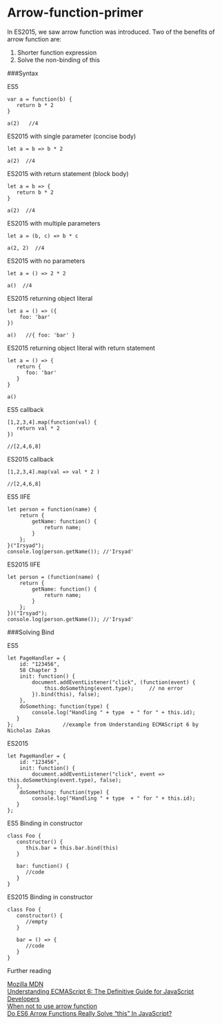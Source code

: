 # Arrow-function-primer

In ES2015, we saw arrow function was introduced. Two of the benefits of arrow function are:

1. Shorter function expression
2. Solve the non-binding of this

###Syntax

ES5

``` 
var a = function(b) {
   return b * 2
}

a(2)   //4
```


ES2015 with single parameter (concise body)


```
let a = b => b * 2

a(2)  //4
```


ES2015 with return statement (block body)


```
let a = b => {
   return b * 2
}

a(2)  //4
```


ES2015 with multiple parameters


```
let a = (b, c) => b * c 

a(2, 2)  //4
```


ES2015 with no parameters


```
let a = () => 2 * 2 

a()  //4
```


ES2015 returning object literal


```
let a = () => ({
    foo: 'bar'
})

a()   //{ foo: 'bar' }
```


ES2015 returning object literal with return statement


```
let a = () => {
   return {
      foo: 'bar'
   }
}

a()
```


ES5 callback 


```
[1,2,3,4].map(function(val) {
   return val * 2
})

//[2,4,6,8]
```


ES2015 callback 


```
[1,2,3,4].map(val => val * 2 )

//[2,4,6,8]
```

ES5 IIFE 


```
let person = function(name) {
    return {
        getName: function() {
            return name;
        }
    };
}("Irsyad");
console.log(person.getName()); //'Irsyad'
```

ES2015 IIFE


```
let person = (function(name) {
    return {
        getName: function() {
            return name;
        }
    };
})("Irsyad");
console.log(person.getName()); //'Irsyad'
```



###Solving Bind

ES5

```
let PageHandler = {
    id: "123456",
    58 Chapter 3
    init: function() {
        document.addEventListener("click", (function(event) {
            this.doSomething(event.type);     // no error
        }).bind(this), false);
    },
    doSomething: function(type) {
        console.log("Handling " + type  + " for " + this.id);
   } 
};                //example from Understanding ECMAScript 6 by Nicholas Zakas

```


ES2015


```
let PageHandler = {
    id: "123456",
    init: function() {
        document.addEventListener("click", event => this.doSomething(event.type), false);
   },
    doSomething: function(type) {
        console.log("Handling " + type  + " for " + this.id);
   } 
};

```

ES5 Binding in constructor
```
class Foo {
   constructor() {
      this.bar = this.bar.bind(this)
   }
   
   bar: function() {
      //code
   }
}
```


ES2015 Binding in constructor


```
class Foo {
   constructor() {
      //empty
   }
   
   bar = () => {
      //code
   }
}
```


Further reading

[Mozilla MDN](https://developer.mozilla.org/en/docs/Web/JavaScript/Reference/Functions/Arrow_functions)
<br>
[Understanding ECMAScript 6: The Definitive Guide for JavaScript Developers](https://www.amazon.com/Understanding-ECMAScript-Definitive-JavaScript-Developers/dp/1593277571/ref=sr_1_1?s=books&ie=UTF8&qid=1493735907&sr=1-1&keywords=understanding+ecmascript+6)
<br>
[When not to use arrow function](https://rainsoft.io/when-not-to-use-arrow-functions-in-javascript/)
<br>
[Do ES6 Arrow Functions Really Solve “this” In JavaScript?](https://derickbailey.com/2015/09/28/do-es6-arrow-functions-really-solve-this-in-javascript/)

